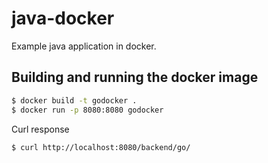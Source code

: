 # java-docker 

Example java application in docker.


## Building and running the docker image

```bash
$ docker build -t godocker .
$ docker run -p 8080:8080 godocker
```

Curl response
```bash
$ curl http://localhost:8080/backend/go/
```